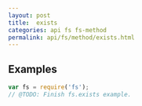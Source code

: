 ```yaml
---
layout: post
title:  exists
categories: api fs fs-method
permalink: api/fs/method/exists.html
---
```


## Examples

```javascript
var fs = require('fs');
// @TODO: Finish fs.exists example.
```








